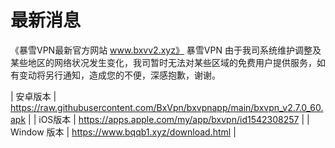 # 最新消息
《暴雪VPN最新官方网站 www.bxvv2.xyz》 
暴雪VPN
由于我司系统维护调整及某些地区的网络状况发生变化，我司暂时无法对某些区域的免费用户提供服务，如有变动将另行通知，造成您的不便，深感抱歉，谢谢。


| 安卓版本  | https://raw.githubusercontent.com/BxVpn/bxvpnapp/main/bxvpn_v2.7.0_60.apk |
| iOS版本  | https://apps.apple.com/my/app/bxvpn/id1542308257 |
| Window 版本  | https://www.bqqb1.xyz/download.html  |
